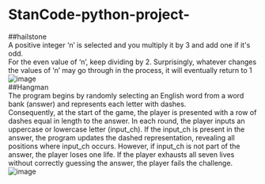 # StanCode-python-project-
##hailstone<br>
A positive integer ‘n’ is selected and you multiply it by 3 and add one if it's odd.<br>
For the even value of ‘n’, keep dividing by 2. Surprisingly, whatever changes the values
of ‘n’ may go through in the process, it will eventually return to 1<br>
![image](https://github.com/karenlin07/StanCode-python-project-/assets/145916628/d53a1b21-f067-4042-86d0-ee2a7fd1c97e)<br>
##Hangman<br>
The program begins by randomly selecting an English word from a word bank (answer) and represents each letter with dashes.<br> 
Consequently, at the start of the game, the player is presented with a row of dashes equal in length to the answer. In each round, the player inputs an uppercase or lowercase letter (input_ch). If the input_ch is present in the answer, the program updates the dashed representation, revealing all positions where input_ch occurs. However, if input_ch is not part of the answer, the player loses one life. If the player exhausts all seven lives without correctly guessing the answer, the player fails the challenge.<br>
![image](https://github.com/karenlin07/StanCode-python-project-/assets/145916628/31e9c7d1-ceaa-41e1-b91b-f9cf3dc83191)<br>
##

